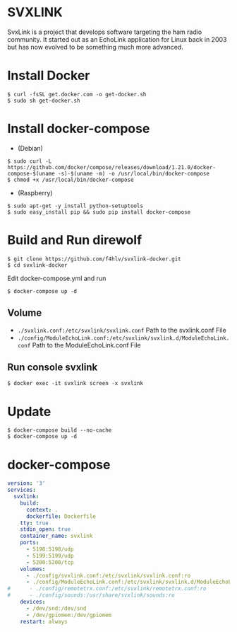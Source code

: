 # SVXLINK #

SvxLink is a project that develops software targeting the ham radio community. It started out as an EchoLink application for Linux back in 2003 but has now evolved to be something much more advanced.

# Install Docker
```console
$ curl -fsSL get.docker.com -o get-docker.sh
$ sudo sh get-docker.sh
```

# Install docker-compose
* (Debian)
```console
$ sudo curl -L https://github.com/docker/compose/releases/download/1.21.0/docker-compose-$(uname -s)-$(uname -m) -o /usr/local/bin/docker-compose
$ chmod +x /usr/local/bin/docker-compose
```

* (Raspberry)
```console
$ sudo apt-get -y install python-setuptools
$ sudo easy_install pip && sudo pip install docker-compose
```

# Build and Run direwolf
```console
$ git clone https://github.com/f4hlv/svxlink-docker.git
$ cd svxlink-docker
```
Edit docker-compose.yml and run
```console
$ docker-compose up -d
```
## Volume
- `./svxlink.conf:/etc/svxlink/svxlink.conf` Path to the svxlink.conf File
- `./config/ModuleEchoLink.conf:/etc/svxlink/svxlink.d/ModuleEchoLink.conf` Path to the ModuleEchoLink.conf File
## Run console svxlink
```console
$ docker exec -it svxlink screen -x svxlink
```
# Update
```console
$ docker-compose build --no-cache
$ docker-compose up -d
```

# docker-compose
```yml
version: '3'
services:
  svxlink:
    build:
      context: .
      dockerfile: Dockerfile
    tty: true
    stdin_open: true
    container_name: svxlink
    ports:
      - 5198:5198/udp
      - 5199:5199/udp
      - 5200:5200/tcp
    volumes:
      - ./config/svxlink.conf:/etc/svxlink/svxlink.conf:ro
      - ./config/ModuleEchoLink.conf:/etc/svxlink/svxlink.d/ModuleEchoLink.conf:ro
#      - ./config/remotetrx.conf:/etc/svxlink/remotetrx.conf:ro
#      - ./config/sounds:/usr/share/svxlink/sounds:ro
    devices:
      - /dev/snd:/dev/snd
      - /dev/gpiomem:/dev/gpiomem
    restart: always
```
